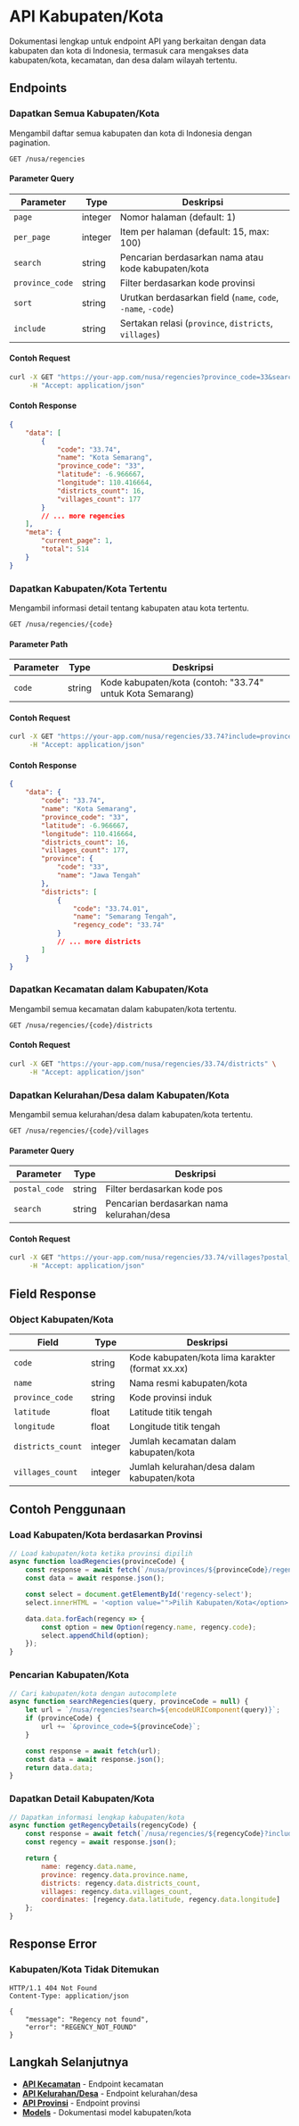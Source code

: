 # API Kabupaten/Kota

Dokumentasi lengkap untuk endpoint API yang berkaitan dengan data kabupaten dan kota di Indonesia, termasuk cara mengakses data kabupaten/kota, kecamatan, dan desa dalam wilayah tertentu.

## Endpoints

### Dapatkan Semua Kabupaten/Kota

Mengambil daftar semua kabupaten dan kota di Indonesia dengan pagination.

```http
GET /nusa/regencies
```

#### Parameter Query

| Parameter | Type | Deskripsi |
|-----------|------|-----------|
| `page` | integer | Nomor halaman (default: 1) |
| `per_page` | integer | Item per halaman (default: 15, max: 100) |
| `search` | string | Pencarian berdasarkan nama atau kode kabupaten/kota |
| `province_code` | string | Filter berdasarkan kode provinsi |
| `sort` | string | Urutkan berdasarkan field (`name`, `code`, `-name`, `-code`) |
| `include` | string | Sertakan relasi (`province`, `districts`, `villages`) |

#### Contoh Request

```bash
curl -X GET "https://your-app.com/nusa/regencies?province_code=33&search=semarang" \
     -H "Accept: application/json"
```

#### Contoh Response

```json
{
    "data": [
        {
            "code": "33.74",
            "name": "Kota Semarang",
            "province_code": "33",
            "latitude": -6.966667,
            "longitude": 110.416664,
            "districts_count": 16,
            "villages_count": 177
        }
        // ... more regencies
    ],
    "meta": {
        "current_page": 1,
        "total": 514
    }
}
```

### Dapatkan Kabupaten/Kota Tertentu

Mengambil informasi detail tentang kabupaten atau kota tertentu.

```http
GET /nusa/regencies/{code}
```

#### Parameter Path

| Parameter | Type | Deskripsi |
|-----------|------|-----------|
| `code` | string | Kode kabupaten/kota (contoh: "33.74" untuk Kota Semarang) |

#### Contoh Request

```bash
curl -X GET "https://your-app.com/nusa/regencies/33.74?include=province,districts" \
     -H "Accept: application/json"
```

#### Contoh Response

```json
{
    "data": {
        "code": "33.74",
        "name": "Kota Semarang",
        "province_code": "33",
        "latitude": -6.966667,
        "longitude": 110.416664,
        "districts_count": 16,
        "villages_count": 177,
        "province": {
            "code": "33",
            "name": "Jawa Tengah"
        },
        "districts": [
            {
                "code": "33.74.01",
                "name": "Semarang Tengah",
                "regency_code": "33.74"
            }
            // ... more districts
        ]
    }
}
```

### Dapatkan Kecamatan dalam Kabupaten/Kota

Mengambil semua kecamatan dalam kabupaten/kota tertentu.

```http
GET /nusa/regencies/{code}/districts
```

#### Contoh Request

```bash
curl -X GET "https://your-app.com/nusa/regencies/33.74/districts" \
     -H "Accept: application/json"
```

### Dapatkan Kelurahan/Desa dalam Kabupaten/Kota

Mengambil semua kelurahan/desa dalam kabupaten/kota tertentu.

```http
GET /nusa/regencies/{code}/villages
```

#### Parameter Query

| Parameter | Type | Deskripsi |
|-----------|------|-----------|
| `postal_code` | string | Filter berdasarkan kode pos |
| `search` | string | Pencarian berdasarkan nama kelurahan/desa |

#### Contoh Request

```bash
curl -X GET "https://your-app.com/nusa/regencies/33.74/villages?postal_code=50132" \
     -H "Accept: application/json"
```

## Field Response

### Object Kabupaten/Kota

| Field | Type | Deskripsi |
|-------|------|-----------|
| `code` | string | Kode kabupaten/kota lima karakter (format xx.xx) |
| `name` | string | Nama resmi kabupaten/kota |
| `province_code` | string | Kode provinsi induk |
| `latitude` | float | Latitude titik tengah |
| `longitude` | float | Longitude titik tengah |
| `districts_count` | integer | Jumlah kecamatan dalam kabupaten/kota |
| `villages_count` | integer | Jumlah kelurahan/desa dalam kabupaten/kota |

## Contoh Penggunaan

### Load Kabupaten/Kota berdasarkan Provinsi

```js
// Load kabupaten/kota ketika provinsi dipilih
async function loadRegencies(provinceCode) {
    const response = await fetch(`/nusa/provinces/${provinceCode}/regencies?sort=name`);
    const data = await response.json();

    const select = document.getElementById('regency-select');
    select.innerHTML = '<option value="">Pilih Kabupaten/Kota</option>';

    data.data.forEach(regency => {
        const option = new Option(regency.name, regency.code);
        select.appendChild(option);
    });
}
```

### Pencarian Kabupaten/Kota

```js
// Cari kabupaten/kota dengan autocomplete
async function searchRegencies(query, provinceCode = null) {
    let url = `/nusa/regencies?search=${encodeURIComponent(query)}`;
    if (provinceCode) {
        url += `&province_code=${provinceCode}`;
    }

    const response = await fetch(url);
    const data = await response.json();
    return data.data;
}
```

### Dapatkan Detail Kabupaten/Kota

```js
// Dapatkan informasi lengkap kabupaten/kota
async function getRegencyDetails(regencyCode) {
    const response = await fetch(`/nusa/regencies/${regencyCode}?include=province`);
    const regency = await response.json();

    return {
        name: regency.data.name,
        province: regency.data.province.name,
        districts: regency.data.districts_count,
        villages: regency.data.villages_count,
        coordinates: [regency.data.latitude, regency.data.longitude]
    };
}
```

## Response Error

### Kabupaten/Kota Tidak Ditemukan

```http
HTTP/1.1 404 Not Found
Content-Type: application/json

{
    "message": "Regency not found",
    "error": "REGENCY_NOT_FOUND"
}
```

## Langkah Selanjutnya

- **[API Kecamatan](/id/api/districts)** - Endpoint kecamatan
- **[API Kelurahan/Desa](/id/api/villages)** - Endpoint kelurahan/desa
- **[API Provinsi](/id/api/provinces)** - Endpoint provinsi
- **[Models](/id/api/models/regency)** - Dokumentasi model kabupaten/kota
